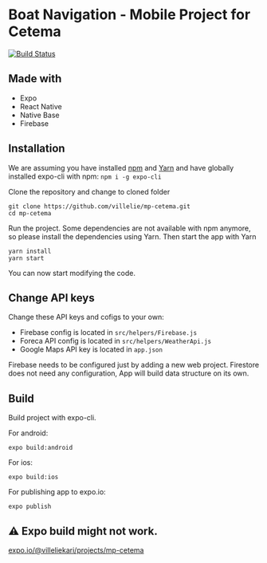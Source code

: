 # Boat Navigation - Mobile Project for Cetema

[![Build Status](https://travis-ci.com/villelie/mp-cetema.svg?branch=master)](https://travis-ci.com/villelie/mp-cetema.svg?branch=master)

## Made with
- Expo
- React Native
- Native Base
- Firebase

## Installation
We are assuming you have installed [npm](https://www.npmjs.com/get-npm) and [Yarn](https://classic.yarnpkg.com/en/docs/install/) and have globally installed expo-cli with npm: ``npm i -g expo-cli``

Clone the repository and change to cloned folder
```
git clone https://github.com/villelie/mp-cetema.git
cd mp-cetema
```

Run the project. Some dependencies are not available with npm anymore, so please install the dependencies using Yarn. Then start the app with Yarn
```
yarn install
yarn start
```
You can now start modifying the code.

## Change API keys
Change these API keys and cofigs to your own:
- Firebase config is located in ``src/helpers/Firebase.js``
- Foreca API config is located in ``src/helpers/WeatherApi.js``
- Google Maps API key is located in ``app.json``

Firebase needs to be configured just by adding a new web project. Firestore does not need any configuration, App will build data structure on its own.

## Build
Build project with expo-cli.

For android:
```
expo build:android
```
For ios:
```
expo build:ios
```
For publishing app to expo.io:
```
expo publish
```

## :warning: Expo build might not work.
[expo.io/@villeliekari/projects/mp-cetema](https://expo.io/@villeliekari/projects/mp-cetema)
